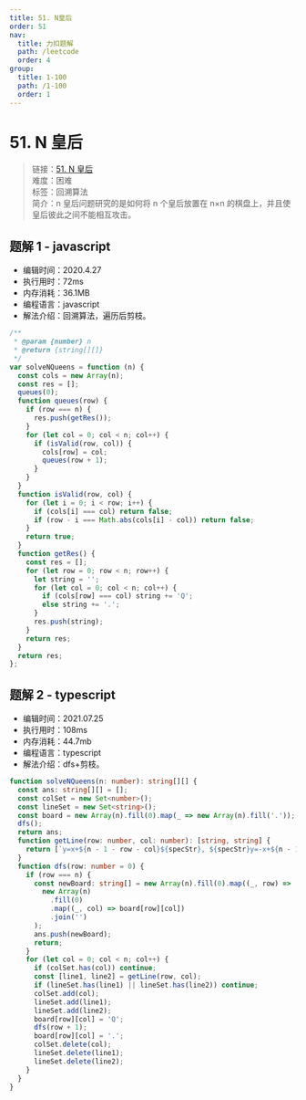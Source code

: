 ```yaml
---
title: 51. N皇后
order: 51
nav:
  title: 力扣题解
  path: /leetcode
  order: 4
group:
  title: 1-100
  path: /1-100
  order: 1
---
```


# 51. N 皇后

> 链接：[51. N 皇后](https://leetcode-cn.com/problems/n-queens/)  
> 难度：困难  
> 标签：回溯算法  
> 简介：n 皇后问题研究的是如何将 n 个皇后放置在 n×n 的棋盘上，并且使皇后彼此之间不能相互攻击。

## 题解 1 - javascript

- 编辑时间：2020.4.27
- 执行用时：72ms
- 内存消耗：36.1MB
- 编程语言：javascript
- 解法介绍：回溯算法，遍历后剪枝。

```javascript
/**
 * @param {number} n
 * @return {string[][]}
 */
var solveNQueens = function (n) {
  const cols = new Array(n);
  const res = [];
  queues(0);
  function queues(row) {
    if (row === n) {
      res.push(getRes());
    }
    for (let col = 0; col < n; col++) {
      if (isValid(row, col)) {
        cols[row] = col;
        queues(row + 1);
      }
    }
  }
  function isValid(row, col) {
    for (let i = 0; i < row; i++) {
      if (cols[i] === col) return false;
      if (row - i === Math.abs(cols[i] - col)) return false;
    }
    return true;
  }
  function getRes() {
    const res = [];
    for (let row = 0; row < n; row++) {
      let string = '';
      for (let col = 0; col < n; col++) {
        if (cols[row] === col) string += 'Q';
        else string += '.';
      }
      res.push(string);
    }
    return res;
  }
  return res;
};
```

## 题解 2 - typescript

- 编辑时间：2021.07.25
- 执行用时：108ms
- 内存消耗：44.7mb
- 编程语言：typescript
- 解法介绍：dfs+剪枝。

```typescript
function solveNQueens(n: number): string[][] {
  const ans: string[][] = [];
  const colSet = new Set<number>();
  const lineSet = new Set<string>();
  const board = new Array(n).fill(0).map(_ => new Array(n).fill('.'));
  dfs();
  return ans;
  function getLine(row: number, col: number): [string, string] {
    return [`y=x+${n - 1 - row - col}${specStr}, ${specStr}y=-x+${n - 1 - row + col}`];
  }
  function dfs(row: number = 0) {
    if (row === n) {
      const newBoard: string[] = new Array(n).fill(0).map((_, row) =>
        new Array(n)
          .fill(0)
          .map((_, col) => board[row][col])
          .join('')
      );
      ans.push(newBoard);
      return;
    }
    for (let col = 0; col < n; col++) {
      if (colSet.has(col)) continue;
      const [line1, line2] = getLine(row, col);
      if (lineSet.has(line1) || lineSet.has(line2)) continue;
      colSet.add(col);
      lineSet.add(line1);
      lineSet.add(line2);
      board[row][col] = 'Q';
      dfs(row + 1);
      board[row][col] = '.';
      colSet.delete(col);
      lineSet.delete(line1);
      lineSet.delete(line2);
    }
  }
}
```
